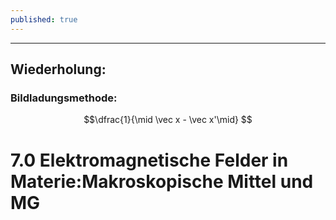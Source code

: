 ```yaml
---
published: true
---
```

---

## Wiederholung:

### Bildladungsmethode:

$$\dfrac{1}{\mid \vec x - \vec x'\mid} $$

# 7.0 Elektromagnetische Felder in Materie:Makroskopische Mittel und MG
